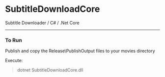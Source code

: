 # SubtitleDownloadCore
Subtitle Downloader   /   C#  /
.Net Core

---

### To Run 

Publish and copy the Release\PublishOutput files to your movies directory


Execute:

> dotnet SubtitleDownloadCore.dll




